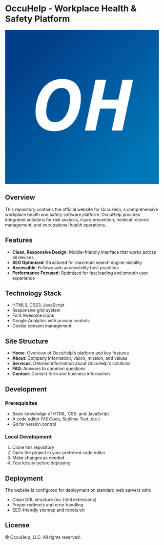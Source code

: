 # OccuHelp - Workplace Health & Safety Platform

[![OccuHelp Logo](images/OH-Social.png)](https://www.occuhelp.com)

## Overview

This repository contains the official website for OccuHelp, a comprehensive workplace health and safety software platform. OccuHelp provides integrated solutions for risk analysis, injury prevention, medical records management, and occupational health operations.

## Features

- **Clean, Responsive Design**: Mobile-friendly interface that works across all devices
- **SEO Optimized**: Structured for maximum search engine visibility
- **Accessible**: Follows web accessibility best practices
- **Performance Focused**: Optimized for fast loading and smooth user experience

## Technology Stack

- HTML5, CSS3, JavaScript
- Responsive grid system
- Font Awesome icons
- Google Analytics with privacy controls
- Cookie consent management

## Site Structure

- **Home**: Overview of OccuHelp's platform and key features
- **About**: Company information, vision, mission, and values
- **Services**: Detailed information about OccuHelp's solutions
- **FAQ**: Answers to common questions
- **Contact**: Contact form and business information

## Development

### Prerequisites

- Basic knowledge of HTML, CSS, and JavaScript
- A code editor (VS Code, Sublime Text, etc.)
- Git for version control

### Local Development

1. Clone this repository
2. Open the project in your preferred code editor
3. Make changes as needed
4. Test locally before deploying

## Deployment

The website is configured for deployment on standard web servers with:

- Clean URL structure (no .html extensions)
- Proper redirects and error handling
- SEO-friendly sitemap and robots.txt

## License

© OccuHelp, LLC. All rights reserved.
